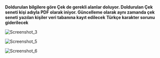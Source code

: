 **Doldurulan bilgilere göre Çek de gerekli alanlar doluyor. Doldurulan Çek seneti kişi adıyla PDF olarak iniyor. Güncelleme olarak aynı zamanda çek seneti yazılan kişiler veri tabanına kayıt edilecek**
**Türkçe karakter sorunu giderilecek**

![Screenshot_3](https://github.com/doguner1/SAP_ABAP/assets/105864359/c9d737a5-8d3d-472e-8225-5e6310cb91f0)

![Screenshot_5](https://github.com/doguner1/SAP_ABAP/assets/105864359/f8351ebd-894a-443b-b010-14e35359cedf)

![Screenshot_6](https://github.com/doguner1/SAP_ABAP/assets/105864359/b71d7006-ee65-49f7-a7df-db23453f5fe2)
